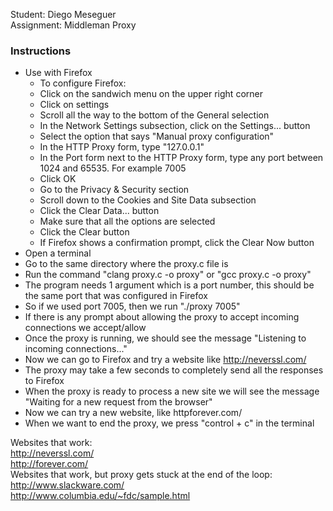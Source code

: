 Student: Diego Meseguer  
Assignment: Middleman Proxy

### Instructions
- Use with Firefox
    - To configure Firefox:
    - Click on the sandwich menu on the upper right corner
    - Click on settings
    - Scroll all the way to the bottom of the General selection
    - In the Network Settings subsection, click on the Settings... button
    - Select the option that says "Manual proxy configuration"
    - In the HTTP Proxy form, type "127.0.0.1"
    - In the Port form next to the HTTP Proxy form, type any port between 1024 and 65535. For example 7005
    - Click OK
    - Go to the Privacy & Security section
    - Scroll down to the Cookies and Site Data subsection
    - Click the Clear Data... button
    - Make sure that all the options are selected
    - Click the Clear button
    - If Firefox shows a confirmation prompt, click the Clear Now button
- Open a terminal
- Go to the same directory where the proxy.c file is
- Run the command "clang proxy.c -o proxy" or "gcc proxy.c -o proxy"
- The program needs 1 argument which is a port number, this should be the same port that was configured in Firefox
- So if we used port 7005, then we run "./proxy 7005"
- If there is any prompt about allowing the proxy to accept incoming connections we accept/allow
- Once the proxy is running, we should see the message "Listening to incoming connections..."
- Now we can go to Firefox and try a website like http://neverssl.com/
- The proxy may take a few seconds to completely send all the responses to Firefox
- When the proxy is ready to process a new site we will see the message "Waiting for a new request from the browser"
- Now we can try a new website, like httpforever.com/
- When we want to end the proxy, we press "control + c" in the terminal

Websites that work:  
http://neverssl.com/  
http://forever.com/  
Websites that work, but proxy gets stuck at the end of the loop:  
http://www.slackware.com/  
http://www.columbia.edu/~fdc/sample.html

